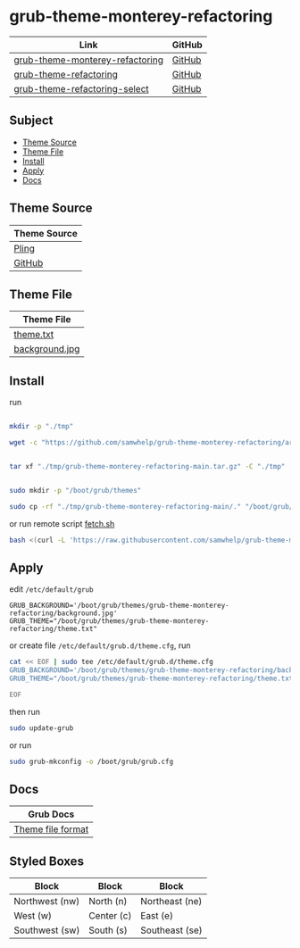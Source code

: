 

# grub-theme-monterey-refactoring

| Link | GitHub |
| ---- | ------ |
| [grub-theme-monterey-refactoring](https://samwhelp.github.io/grub-theme-monterey-refactoring/) | [GitHub](https://github.com/samwhelp/grub-theme-monterey-refactoring) |
| [grub-theme-refactoring](https://samwhelp.github.io/grub-theme-refactoring) | [GitHub](https://github.com/samwhelp/grub-theme-refactoring) |
| [grub-theme-refactoring-select](https://samwhelp.github.io/grub-theme-refactoring-select/) | [GitHub](https://github.com/samwhelp/grub-theme-refactoring-select) |




## Subject

* [Theme Source](#theme-source)
* [Theme File](#theme-file)
* [Install](#install)
* [Apply](#apply)
* [Docs](#docs)




## Theme Source

| Theme Source |
| ------ |
| [Pling](https://www.pling.com/p/1577873/) |
| [GitHub](https://github.com/sandesh236/monterey-grub-theme) |





## Theme File

| Theme File                       |
| -------------------------------- |
| [theme.txt](theme.txt)           |
| [background.jpg](background.jpg) |




## Install

run

``` sh

mkdir -p "./tmp"

wget -c "https://github.com/samwhelp/grub-theme-monterey-refactoring/archive/refs/heads/main.tar.gz" -O "./tmp/grub-theme-monterey-refactoring-main.tar.gz"


tar xf "./tmp/grub-theme-monterey-refactoring-main.tar.gz" -C "./tmp"


sudo mkdir -p "/boot/grub/themes"

sudo cp -rf "./tmp/grub-theme-monterey-refactoring-main/." "/boot/grub/themes/grub-theme-monterey-refactoring"

```

or run remote script [fetch.sh](https://github.com/samwhelp/grub-theme-monterey-refactoring/blob/main/helper/theme-installer/fetch.sh)

``` sh
bash <(curl -L 'https://raw.githubusercontent.com/samwhelp/grub-theme-monterey-refactoring/main/helper/theme-installer/fetch.sh')
```




## Apply

edit `/etc/default/grub`

```
GRUB_BACKGROUND='/boot/grub/themes/grub-theme-monterey-refactoring/background.jpg'
GRUB_THEME="/boot/grub/themes/grub-theme-monterey-refactoring/theme.txt"
```

or create file `/etc/default/grub.d/theme.cfg`, run

``` sh
cat << EOF | sudo tee /etc/default/grub.d/theme.cfg
GRUB_BACKGROUND='/boot/grub/themes/grub-theme-monterey-refactoring/background.jpg'
GRUB_THEME="/boot/grub/themes/grub-theme-monterey-refactoring/theme.txt"

EOF
```


then run

``` sh
sudo update-grub
```

or run

``` sh
sudo grub-mkconfig -o /boot/grub/grub.cfg
```




## Docs

| Grub Docs |
| ---- |
| [Theme file format](https://www.gnu.org/software/grub/manual/grub/html_node/Theme-file-format.html) |




## Styled Boxes

| Block          | Block      | Block          |
| ---------------| ---------- | -------------- |
| Northwest (nw) | North (n)  | Northeast (ne) |
| West (w)       | Center (c) | East (e)       |
| Southwest (sw) | South (s)  | Southeast (se) |
